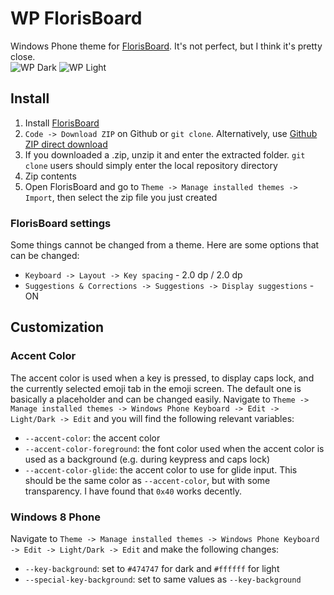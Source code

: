 # WP FlorisBoard
Windows Phone theme for [FlorisBoard](https://github.com/florisboard/florisboard). It's not perfect, but I think it's pretty close.  
![WP Dark](https://github.com/supsm/wp-florisboard/assets/60897356/f2b2fb29-7e98-48c1-8c1c-eeb0aa5afd7f)
![WP Light](https://github.com/supsm/wp-florisboard/assets/60897356/a713f6ec-5615-412f-863a-2c888a55fde6)


## Install
1. Install [FlorisBoard](https://github.com/florisboard/florisboard)
2. `Code -> Download ZIP` on Github or `git clone`. Alternatively, use [Github ZIP direct download](https://github.com/supsm/wp-florisboard/archive/master.zip)
3. If you downloaded a .zip, unzip it and enter the extracted folder. `git clone` users should simply enter the local repository directory
4. Zip contents
5. Open FlorisBoard and go to `Theme -> Manage installed themes -> Import`, then select the zip file you just created
### FlorisBoard settings
Some things cannot be changed from a theme. Here are some options that can be changed:
- `Keyboard -> Layout -> Key spacing` - 2.0 dp / 2.0 dp
- `Suggestions & Corrections -> Suggestions -> Display suggestions` - ON

## Customization
### Accent Color
The accent color is used when a key is pressed, to display caps lock, and the currently selected emoji tab in the emoji screen. The default one is basically a placeholder and can be changed easily. Navigate to `Theme -> Manage installed themes -> Windows Phone Keyboard -> Edit -> Light/Dark -> Edit` and you will find the following relevant variables:
- `--accent-color`: the accent color
- `--accent-color-foreground`: the font color used when the accent color is used as a background (e.g. during keypress and caps lock)
- `--accent-color-glide`: the accent color to use for glide input. This should be the same color as `--accent-color`, but with some transparency. I have found that `0x40` works decently.
### Windows 8 Phone
Navigate to `Theme -> Manage installed themes -> Windows Phone Keyboard -> Edit -> Light/Dark -> Edit` and make the following changes:
- `--key-background`: set to `#474747` for dark and `#ffffff` for light
- `--special-key-background`: set to same values as `--key-background`
